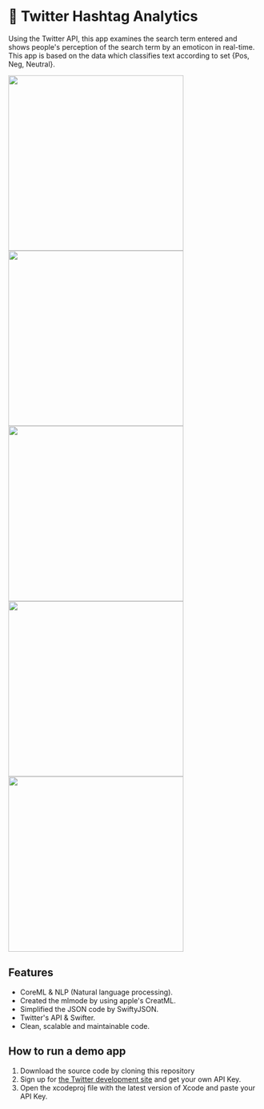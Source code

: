 # 🤔 Twitter Hashtag Analytics
Using the Twitter API, this app examines the search term entered and shows people's perception of the search term by an emoticon in real-time. This app is based on the data which classifies text according to set {Pos, Neg, Neutral}.

<p>
  <img src="https://user-images.githubusercontent.com/50784573/107720919-ba7af980-6d1e-11eb-8e6b-222e41e66d09.gif" Height=350/>
  <img src="https://user-images.githubusercontent.com/50784573/107720929-c2d33480-6d1e-11eb-87ea-1ed7b54ff8fd.png" Height=350/>
  <img src="https://user-images.githubusercontent.com/50784573/107720931-c36bcb00-6d1e-11eb-845c-8737ec5f14cd.png" Height=350/>
  <img src="https://user-images.githubusercontent.com/50784573/107720933-c4046180-6d1e-11eb-8a42-be81c292a9e7.png" Height=350/>
  <img src="https://user-images.githubusercontent.com/50784573/107720934-c4046180-6d1e-11eb-96bf-67c2ced21768.png" Height=350/>
</p>

## Features

- CoreML & NLP (Natural language processing).
- Created the mlmode by using apple's CreatML. 
- Simplified the JSON code by SwiftyJSON.
- Twitter's API & Swifter.
- Clean, scalable and maintainable code.

## How to run a demo app

1. Download the source code by cloning this repository
2. Sign up for [the Twitter development site](https://developer.twitter.com/en) and get your own API Key.
3. Open the xcodeproj file with the latest version of Xcode and paste your API Key.